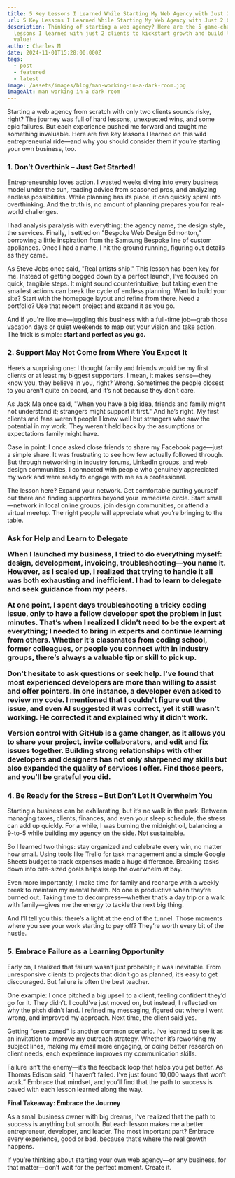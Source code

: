 ```yaml
---
title: 5 Key Lessons I Learned While Starting My Web Agency with Just 2 Clients
url: 5 Key Lessons I Learned While Starting My Web Agency with Just 2 Clients
description: Thinking of starting a web agency? Here are the 5 game-changing
  lessons I learned with just 2 clients to kickstart growth and build lasting
  value!
author: Charles M
date: 2024-11-01T15:28:00.000Z
tags:
  - post
  - featured
  - latest
image: /assets/images/blog/man-working-in-a-dark-room.jpg
imageAlt: man working in a dark room
---
```

Starting a web agency from scratch with only two clients sounds risky, right? The journey was full of hard lessons, unexpected wins, and some epic failures. But each experience pushed me forward and taught me something invaluable. Here are five key lessons I learned on this wild entrepreneurial ride—and why you should consider them if you’re starting your own business, too.

<h3>1. Don’t Overthink – Just Get Started!</h3>

Entrepreneurship loves action. I wasted weeks diving into every business model under the sun, reading advice from seasoned pros, and analyzing endless possibilities. While planning has its place, it can quickly spiral into overthinking. And the truth is, no amount of planning prepares you for real-world challenges.

I had analysis paralysis with everything: the agency name, the design style, the services. Finally, I settled on "Bespoke Web Design Edmonton," borrowing a little inspiration from the Samsung Bespoke line of custom appliances. Once I had a name, I hit the ground running, figuring out details as they came.

As Steve Jobs once said, "Real artists ship." This lesson has been key for me. Instead of getting bogged down by a perfect launch, I’ve focused on quick, tangible steps. It might sound counterintuitive, but taking even the smallest actions can break the cycle of endless planning. Want to build your site? Start with the homepage layout and refine from there. Need a portfolio? Use that recent project and expand it as you go.

And if you're like me—juggling this business with a full-time job—grab those vacation days or quiet weekends to map out your vision and take action. The trick is simple: **start and perfect as you go.**

<h3>2. Support May Not Come from Where You Expect It</h3>

Here’s a surprising one: I thought family and friends would be my first clients or at least my biggest supporters. I mean, it makes sense—they know you, they believe in you, right? Wrong. Sometimes the people closest to you aren’t quite on board, and it’s not because they don’t care.

As Jack Ma once said, "When you have a big idea, friends and family might not understand it; strangers might support it first." And he’s right. My first clients and fans weren’t people I knew well but strangers who saw the potential in my work. They weren’t held back by the assumptions or expectations family might have.

Case in point: I once asked close friends to share my Facebook page—just a simple share. It was frustrating to see how few actually followed through. But through networking in industry forums, LinkedIn groups, and web design communities, I connected with people who genuinely appreciated my work and were ready to engage with me as a professional.

The lesson here? Expand your network. Get comfortable putting yourself out there and finding supporters beyond your immediate circle. Start small—network in local online groups, join design communities, or attend a virtual meetup. The right people will appreciate what you’re bringing to the table.

<h3> Ask for Help and Learn to Delegate

When I launched my business, I tried to do everything myself: design, development, invoicing, troubleshooting—you name it. However, as I scaled up, I realized that trying to handle it all was both exhausting and inefficient. I had to learn to delegate and seek guidance from my peers.

At one point, I spent days troubleshooting a tricky coding issue, only to have a fellow developer spot the problem in just minutes. That’s when I realized I didn’t need to be the expert at everything; I needed to bring in experts and continue learning from others. Whether it’s classmates from coding school, former colleagues, or people you connect with in industry groups, there’s always a valuable tip or skill to pick up.

Don't hesitate to ask questions or seek help. I've found that most experienced developers are more than willing to assist and offer pointers. In one instance, a developer even asked to review my code. I mentioned that I couldn't figure out the issue, and even AI suggested it was correct, yet it still wasn't working. He corrected it and explained why it didn’t work.

Version control with GitHub is a game changer, as it allows you to share your project, invite collaborators, and edit and fix issues together. Building strong relationships with other developers and designers has not only sharpened my skills but also expanded the quality of services I offer. Find those peers, and you’ll be grateful you did.

<h3>4. Be Ready for the Stress – But Don’t Let It Overwhelm You</h3>

Starting a business can be exhilarating, but it’s no walk in the park. Between managing taxes, clients, finances, and even your sleep schedule, the stress can add up quickly. For a while, I was burning the midnight oil, balancing a 9-to-5 while building my agency on the side. Not sustainable.

So I learned two things: stay organized and celebrate every win, no matter how small. Using tools like Trello for task management and a simple Google Sheets budget to track expenses made a huge difference. Breaking tasks down into bite-sized goals helps keep the overwhelm at bay.

Even more importantly, I make time for family and recharge with a weekly break to maintain my mental health. No one is productive when they’re burned out. Taking time to decompress—whether that’s a day trip or a walk with family—gives me the energy to tackle the next big thing.

And I’ll tell you this: there’s a light at the end of the tunnel. Those moments where you see your work starting to pay off? They’re worth every bit of the hustle.

<h3>5. Embrace Failure as a Learning Opportunity</h3>

Early on, I realized that failure wasn’t just probable; it was inevitable. From unresponsive clients to projects that didn’t go as planned, it’s easy to get discouraged. But failure is often the best teacher.

One example: I once pitched a big upsell to a client, feeling confident they’d go for it. They didn’t. I could’ve just moved on, but instead, I reflected on why the pitch didn’t land. I refined my messaging, figured out where I went wrong, and improved my approach. Next time, the client said yes.

Getting “seen zoned” is another common scenario. I’ve learned to see it as an invitation to improve my outreach strategy. Whether it’s reworking my subject lines, making my email more engaging, or doing better research on client needs, each experience improves my communication skills.

Failure isn’t the enemy—it’s the feedback loop that helps you get better. As Thomas Edison said, “I haven’t failed. I’ve just found 10,000 ways that won’t work.” Embrace that mindset, and you’ll find that the path to success is paved with each lesson learned along the way.

**Final Takeaway: Embrace the Journey**

As a small business owner with big dreams, I’ve realized that the path to success is anything but smooth. But each lesson makes me a better entrepreneur, developer, and leader. The most important part? Embrace every experience, good or bad, because that’s where the real growth happens.

If you’re thinking about starting your own web agency—or any business, for that matter—don’t wait for the perfect moment. Create it.
